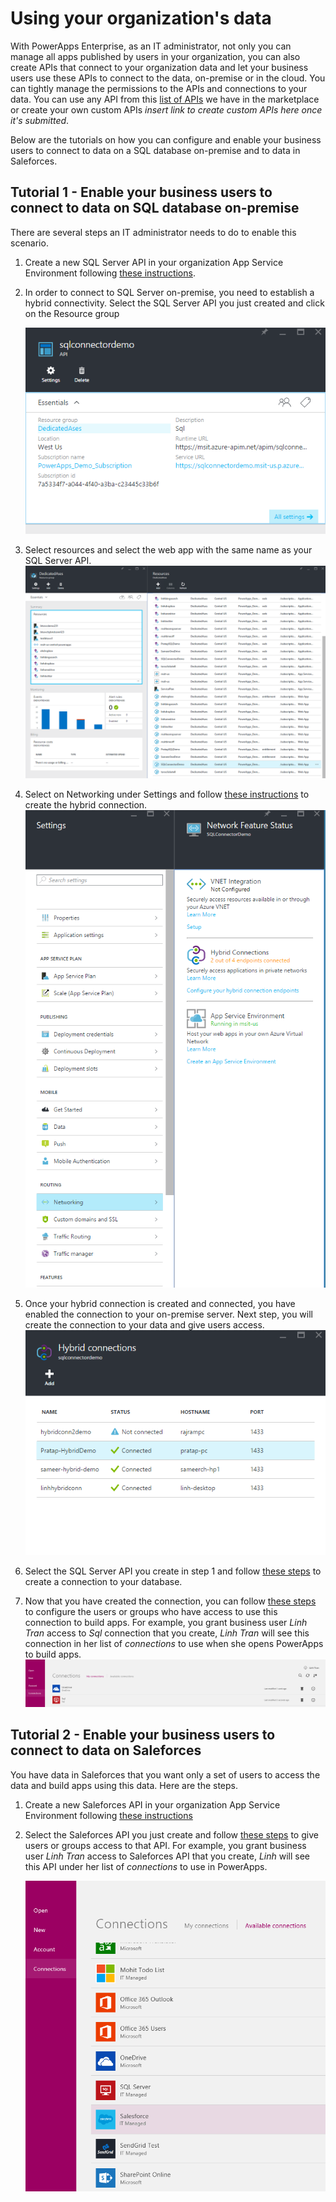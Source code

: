 <properties
	pageTitle="PowerApps: Using your organization's data"
	description="In PowerApps, create an app automatically based on data that has been configured by your IT."
	services="powerapps"
	documentationCenter="na"
	authors="linhtranms"
	manager="gautamt"
	editor=""
	tags=""/>

<tags
   ms.service="powerapps"
   ms.devlang="na"
   ms.topic="article"
   ms.tgt_pltfrm="na"
   ms.workload="na"
   ms.date="11/09/2015"
   ms.author="litran"/>

# Using your organization's data #

With PowerApps Enterprise, as an IT administrator, not only you can manage all apps published by users in your organization, you can also create APIs that connect to your organization data and let your business users use these APIs to connect to the data, on-premise or in the cloud. You can tightly manage the permissions to the APIs and connections to your data. You can use any API from this [list of APIs](https://github.com/Azure/azure-content-pr/blob/release-power-apps/articles/power-apps/powerapps-create-api-azuremarketplace.md) we have in the marketplace or create your own custom APIs *insert link to create custom APIs here once it's submitted*.

Below are the tutorials on how you can configure and enable your business users to connect to data on a SQL database on-premise and to data in Saleforces.

## Tutorial 1 - Enable your business users to connect to data on SQL database on-premise

There are several steps an IT administrator needs to do to enable this scenario.

1. Create a new SQL Server API in your organization App Service Environment following [these instructions](https://github.com/Azure/azure-content-pr/blob/release-power-apps/articles/power-apps/powerapps-create-api-azuremarketplace-sql.md).

2. In order to connect to SQL Server on-premise, you need to establish a hybrid connectivity. Select the SQL Server API you just created and click on the Resource group

	![Resource group](./media/using-your-organization-data/sqlapi.png)

3.  Select resources and select the web app with the same name as your SQL Server API.
	![Sql Web app](./media/using-your-organization-data/sqlwebapp.png)

4.   Select on Networking under Settings and follow [these instructions](https://github.com/Azure/azure-content-pr/blob/release-power-apps/articles/power-apps/powerapps-create-api-azuremarketplace-sql.md) to create the hybrid connection.
	![Networking](./media/using-your-organization-data/network.png)

5. Once your hybrid connection is created and connected, you have enabled the connection to your on-premise server. Next step, you will create the connection to your data and give users access.
	![Hybrid connection](./media/using-your-organization-data/hybridconn.png)

6. Select the SQL Server API you create in step 1 and follow [these steps](https://github.com/Azure/azure-content-pr/blob/release-power-apps/articles/power-apps/powerapps-create-connection-sql-connector.md) to create a connection to your database.

12. Now that you have created the connection, you can follow [these steps](https://github.com/Azure/azure-content-pr/blob/release-power-apps/articles/power-apps/powerapps-create-new-connector.md) to configure the users or groups who have access to use this connection to build apps. For example, you grant business user *Linh Tran* access to *Sql* connection that you create, *Linh Tran* will see this connection in her list of *connections* to use when she opens PowerApps to build apps.
	![Sql connection in PowerApps](./media/using-your-organization-data/sqlclient.png)

## Tutorial 2 - Enable your business users to connect to data on Saleforces

You have data in Saleforces that you want only a set of users to access the data and build apps using this data. Here are the steps.

1. Create a new Saleforces API in your organization App Service Environment following [these instructions](https://github.com/Azure/azure-content-pr/blob/release-power-apps/articles/power-apps/powerapps-create-api-azuremarketplace-salesforce.md)

2. Select the Saleforces API you just create and follow [these steps](https://github.com/Azure/azure-content-pr/blob/release-power-apps/articles/power-apps/powerapps-create-new-connector.md) to give users or groups access to that API. For example, you grant business user *Linh Tran* access to Saleforces API that you create, *Linh* will see this API under her list of *connections* to use in PowerApps.

	![Saleforces for PowerApps](./media/using-your-organization-data/saleforces.png)
